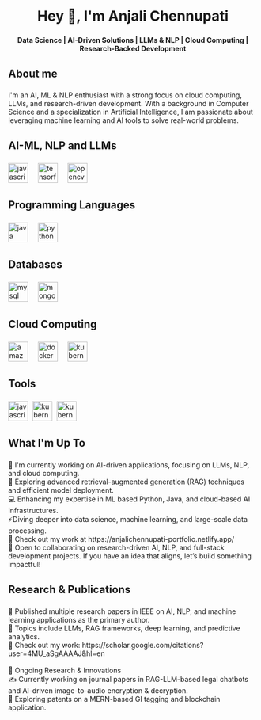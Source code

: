 <h1 align="center">Hey 👋, I'm Anjali Chennupati</h1>

###

<p align="center"><b>Data Science | AI-Driven Solutions | LLMs & NLP | Cloud Computing | Research-Backed Development</b></p>

###

<h2 align="left">About me</h2>

###

<p align="left">I'm an AI, ML & NLP enthusiast with a strong focus on cloud computing, LLMs, and research-driven development. With a background in Computer Science and a specialization in Artificial Intelligence, I am passionate about leveraging machine learning and AI tools to solve real-world problems.</p>

###

<h2 align="left">AI-ML, NLP and LLMs</h2>


###

<div align="left">
  <img src="https://i.postimg.cc/pdgQWVcb/download-1.png" height="40" alt="javascript logo"  />
  <img width="12" />
<img src="https://cdn.jsdelivr.net/gh/devicons/devicon/icons/tensorflow/tensorflow-original.svg" height="40" alt="tensorflow logo"  />  <img width="12" />
  <img src="https://cdn.jsdelivr.net/gh/devicons/devicon/icons/opencv/opencv-original.svg" height="40" alt="opencv logo"  />
</div>





###

<h2 align="left">Programming Languages</h2>

###

<div align="left">
  <img src="https://cdn.jsdelivr.net/gh/devicons/devicon/icons/java/java-original.svg" height="40" alt="java logo"  />
  <img width="12" />
  <img src="https://cdn.jsdelivr.net/gh/devicons/devicon/icons/python/python-original.svg" height="40" alt="python logo"  />
</div>

###

<h2 align="left">Databases</h2>

###

<div align="left">
  <img src="https://cdn.jsdelivr.net/gh/devicons/devicon/icons/mysql/mysql-original.svg" height="40" alt="mysql logo"  />
  <img width="12" />
  <img src="https://cdn.jsdelivr.net/gh/devicons/devicon/icons/mongodb/mongodb-original.svg" height="40" alt="mongodb logo"  />
</div>

###

<h2 align="left">Cloud Computing</h2>

###

<div align="left">
  <img src="https://cdn.jsdelivr.net/gh/devicons/devicon/icons/amazonwebservices/amazonwebservices-line-wordmark.svg" height="40" alt="amazonwebservices logo"  />
  <img width="12" />
  <img src="https://cdn.jsdelivr.net/gh/devicons/devicon/icons/docker/docker-original.svg" height="40" alt="docker logo"  />
  <img width="12" />
  <img src="https://cdn.jsdelivr.net/gh/devicons/devicon/icons/kubernetes/kubernetes-plain.svg" height="40" alt="kubernetes logo"  />
</div>

###

<h2 align="left">Tools</h2>

###

<div align="left">
  <img src="https://i.pcmag.com/imagery/reviews/03ET1vJXgWnmfrLZ7g542br-5.fit_scale.size_760x427.v1569475368.jpg" height="40" alt="javascript logo"  />
  <img width="1" />
  <img src="https://p7.hiclipart.com/preview/820/213/149/5bbafa9a0d661.jpg" height="40" alt="kubernetes logo"  />
  <img width="1" />
  <img src="https://git-scm.com/images/logos/downloads/Git-Icon-1788C.png" height="40" alt="kubernetes logo"  />
</div>

###

<h2 align="left">What I'm Up To</h2>

###

<p align="left">🔭 I'm currently working on AI-driven applications, focusing on LLMs, NLP, and cloud computing.<br>🌱 Exploring advanced retrieval-augmented generation (RAG) techniques and efficient model deployment.<br>💻 Enhancing my expertise in ML based Python, Java, and cloud-based AI infrastructures.<br>⚡Diving deeper into data science, machine learning, and large-scale data processing.<br>🚀 Check out my work at https://anjalichennupati-portfolio.netlify.app/<br>👯 Open to collaborating on research-driven AI, NLP, and full-stack development projects. If you have an idea that aligns, let’s build something impactful!</p>

###

<h2 align="left">Research & Publications</h2>

###

<p align="left">📖 Published multiple research papers in IEEE on AI, NLP, and machine learning applications as the primary author.<br>🧠 Topics include LLMs, RAG frameworks, deep learning, and predictive analytics.<br>🔗 Check out my work: https://scholar.google.com/citations?user=4MU_aSgAAAAJ&hl=en<br><br>📌 Ongoing Research & Innovations<br>✍️ Currently working on journal papers in RAG-LLM-based legal chatbots and AI-driven image-to-audio encryption & decryption.<br>🔖 Exploring patents on a MERN-based GI tagging and blockchain application.</p>

###
